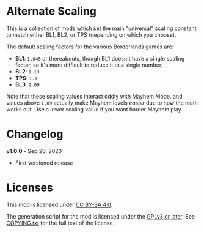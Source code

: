 Alternate Scaling
=================

This is a collection of mods which set the main "universal" scaling constant
to match either BL1, BL2, or TPS (depending on which you choose).

The default scaling factors for the various Borderlands games are:

* **BL1**: `1.045` or thereabouts, though BL1 doesn't have a single scaling
  factor, so it's more difficult to reduce it to a single number.
* **BL2**: `1.13`
* **TPS**: `1.1`
* **BL3**: `1.09`

Note that these scaling values interact oddly with Mayhem Mode, and values
above `1.09` actually make Mayhem levels *easier* due to how the math works
out.  Use a lower scaling value if you want harder Mayhem play.

Changelog
=========

**v1.0.0** - Sep 26, 2020
 * First versioned release
 
Licenses
========

This mod is licensed under [CC BY-SA 4.0](https://creativecommons.org/licenses/by-sa/4.0/).

The generation script for the mod is licensed under the
[GPLv3 or later](https://www.gnu.org/licenses/quick-guide-gplv3.html).
See [COPYING.txt](../../COPYING.txt) for the full text of the license.

